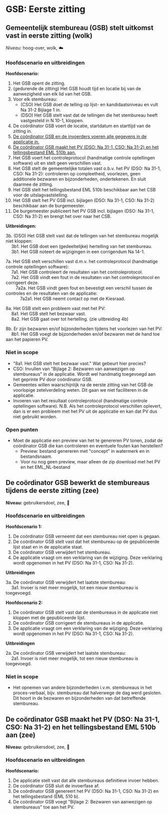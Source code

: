 # GSB: Eerste zitting

## Gemeentelijk stembureau (GSB) stelt uitkomst vast in eerste zitting (wolk)

_Niveau:_ hoog-over, wolk, ☁️

### Hoofdscenario en uitbreidingen

__Hoofdscenario:__  
1. Het GSB opent de zitting.
2. (gedurende de zitting) Het GSB houdt tijd en locatie bij van de aanwezigheid van elk lid van het GSB.
3. Voor elk stembureau:
    - (CSO) Het GSB doet de telling op lijst- en kandidaatsniveau en vult Na 31-2 Bijlage 1 in.
    - (DSO) Het GSB stelt vast dat de tellingen die het stembureau heeft vastgesteld in N 10-1, kloppen.
4. De coördinator GSB voert de locatie, startdatum en starttijd van de zitting in.
5. [De coördinator GSB en de invoerders voeren alle gegevens in de applicatie in.](./gsb-invoer-eerste-zitting.md#de-coördinator-gsb-en-de-invoerders-voeren-alle-gegevens-in-de-applicatie-in-vlieger)
6. [De coördinator GSB maakt het PV (DSO: Na 31-1, CSO: Na 31-2) en het tellingsbestand EML 510b aan.](#de-coördinator-gsb-maakt-het-pv-dso-na-31-1-cso-na-31-2-en-het-tellingsbestand-eml-510b-aan-zee)
7. Het GSB voert het controleprotocol (handmatige controle optellingen software) uit en stelt geen verschillen vast.
8. Het GSB stelt de gemeentelijke totalen vast o.b.v. het PV (DSO: Na 31-1, CSO: Na 31-2): controleren op compleetheid, voorlezen, geen additionele bezwaren en bijzonderheden, ondertekenen. En sluit daarmee de zitting.
9. Het GSB stelt het tellingsbestand EML 510b beschikbaar aan het CSB voor de uitslagvaststelling.
10. Het GSB stelt het PV GSB incl. bijlagen (DSO: Na 31-1, CSO: Na 31-2) beschikbaar aan de burgemeester.
11. De burgemeester publiceert het PV GSB incl. bijlagen (DSO: Na 31-1, CSO: Na 31-2) en brengt het over naar het CSB.

__Uitbreidingen:__  

3b. (DSO) Het GSB stelt vast dat de tellingen van het stembureau mogelijk niet kloppen:  
&emsp; 3b1. Het GSB doet een (gedeeltelijke) hertelling van het stembureau.  
&emsp; 3b1. Het GSB noteert de wijzigingen in een corrigendum Na 14-1.

7a. Het GSB stelt verschillen vast d.m.v. het controleprotocol (handmatige controle optellingen software):  
&emsp; 7a1. Het GSB controleert de resultaten van het controleprotocol.  
&emsp; 7a2. Het GSB vindt een fout in de resultaten van het controleprotocol en corrigeert deze.  
&emsp;&emsp; 7a2a. Het GSB vindt geen fout en bevestigt een verschil tussen de controles en de resultaten van de applicatie:  
&emsp;&emsp;&emsp; 7a2a1. Het GSB neemt contact op met de Kiesraad.  

8a. Het GSB stelt een probleem vast met het PV:  
&emsp; 8a1. Het GSB stelt het bezwaar vast.  
&emsp; 8a2. Het GSB gaat over tot hertelling. (zie uitbreiding 4b)

8b. Er zijn bezwaren en/of bijzonderheden tijdens het voorlezen van het PV:  
&emsp; 8b1. Het GSB voegt de bijzonderheden en/of bezwaren met de hand toe aan het papieren PV.


### Niet in scope

- "8a1. Het GSB stelt het bezwaar vast." Wat gebeurt hier precies?
- CSO: Invullen van "Bijlage 2: Bezwaren van aanwezigen op stembureaus" in de applicatie. Wordt wel handmatig toegevoegd aan het geprinte PV door coördinator GSB.
- Gemeentes willen waarschijnlijk na de eerste zitting van het GSB de voorlopige zetelverdeling weten. Dit gaan we niet faciliteren in de applicatie.
- Invoeren van het resultaat controleprotocol (handmatige controle optellingen software). N.B. Als het controleprotocol verschillen oplevert, dan is er een probleem met het PV uit de applicatie en kan dat PV dus niet gebruikt worden.


### Open punten

- Moet de applicatie een preview van het te genereren PV tonen, zodat de coördinator GSB die kan controleren en eventuele fouten kan herstellen?
  - Preview: bestand genereren met "concept" in watermerk en in bestandsnaam.
  - Voor nu nog geen preview, maar alleen de zip download met het PV en het EML_NL-bestand

## De coördinator GSB bewerkt de stembureaus tijdens de eerste zitting (zee)

__Niveau:__ gebruikersdoel, zee, 🌊

### Hoofdscenario en uitbreidingen

__Hoofdscenario 1:__

1. De coördinator GSB verneemt dat een stembureau niet open is gegaan.
2. De coördinator GSB stelt vast dat het stembureau op de gepubliceerde lijst staat en in de applicatie staat.
3. De coördinator GSB verwijdert het stembureau.
4. De applicatie vraagt om een verklaring van de wijziging. Deze verklaring wordt opgenomen in het PV (DSO: Na 31-1, CSO: Na 31-2).

__Uitbreidingen__

3a. De coördinator GSB verwijdert het laatste stembureau:  
&emsp; 3a1. Invoer is niet meer mogelijk, tot een nieuw stembureau is toegevoegd.  

__Hoofdscenario 2:__

1. De coördinator GSB stelt vast dat de stembureaus in de applicatie niet kloppen met de gepubliceerde lijst.
2. De coördinator GSB corrigeert de stembureaus in de applicatie.
3. De applicatie vraagt om een verklaring van de wijziging. Deze verklaring wordt opgenomen in het PV (DSO: Na 31-1, CSO: Na 31-2).

__Uitbreidingen__


2a. De coördinator GSB verwijdert het laatste stembureau:  
&emsp; 2a1. Invoer is niet meer mogelijk, tot een nieuw stembureau is toegevoegd.  

### Niet in scope

- Het opnemen van andere bijzonderheden i.v.m. stembureaus in het proces-verbaal, bijv. stembureau dat halverwege de dag werd gesloten. Dit hoort in de bezwaren en bijzonderheden van dat betreffende stembureau.


## De coördinator GSB maakt het PV (DSO: Na 31-1, CSO: Na 31-2) en het tellingsbestand EML 510b aan (zee)

__Niveau:__ gebruikersdoel, zee, 🌊

### Hoofdscenario en uitbreidingen

__Hoofdscenario:__  

1. De applicatie stelt vast dat alle stembureaus definitieve invoer hebben.
2. De coördinator GSB sluit de invoerfase af.
3. De coördinator GSB genereert het PV (DSO: Na 31-1, CSO: Na 31-2) en het tellingsbestand (EML 510 b).
4. De coördinator GSB voegt "Bijlage 2: Bezwaren van aanwezigen op stembureaus" toe aan het PV.
